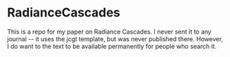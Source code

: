 # RadianceCascades
This is a repo for my paper on Radiance Cascades. I never sent it to any journal -- it uses the jcgt template, but was never published there. However, I do want to the text to be available permanently for people who search it.
